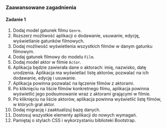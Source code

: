 ### Zaawansowane zagadnienia

#### Zadanie 1

1. Dodaj model gatunek filmu `Genre`. 
1. Rozszerz możliwość aplikacji o dodawanie, usuwanie, edycję, wyświetlanie gatunków filmowych.
1. Dodaj możliwość wyświetlenia wszystkich filmów w danym gatunku filmowym.
1. Dodaj gatunek filmowy do modelu `Film`.
1. Dodaj model aktor w filmie `Actor`.  
1. Aplikacja będzie zawierała dane o aktorach: imię, nazwisko, datę urodzenia. Aplikacja ma wyświetlać listę aktorów, pozwalać na ich dodawanie, edycję i usuwanie.
1. Aplikacja powinna pozwalać na łączenie filmów z aktorami.
1. Po kliknięciu na liście filmów konkretnego filmu, aplikacja powinna wyświetlić jego podsumowanie wraz z aktorami grającymi w filmie.
1. Po kliknięciu na liście aktorów, aplikacja powinna wyświetlić listę filmów, w których grał aktor.
1. Dodaj migrację i zaaktualizuj bazę danych.
1. Dostosuj wszystkie elementy aplikacji do nowych wymagań.
1. Pamiętaj o stylach CSS i wykorzystaniu biblioteki Bootstrap.
